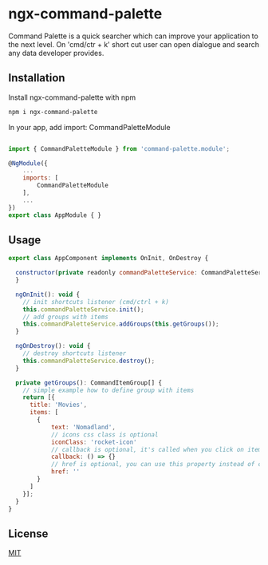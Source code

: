 
# ngx-command-palette

Command Palette is a quick searcher which can improve your application to the next level. On 'cmd/ctr + k' short cut user can open dialogue and search any data developer provides.




## Installation

Install ngx-command-palette with npm

```bash
npm i ngx-command-palette
```

In your app, add import: CommandPaletteModule

```javascript

import { CommandPaletteModule } from 'command-palette.module';

@NgModule({
    ...
    imports: [
        CommandPaletteModule
    ],
    ...
})
export class AppModule { }
```
## Usage

```javascript
export class AppComponent implements OnInit, OnDestroy {

  constructor(private readonly commandPaletteService: CommandPaletteService) {
  }

  ngOnInit(): void {
    // init shortcuts listener (cmd/ctrl + k)
    this.commandPaletteService.init();
    // add groups with items
    this.commandPaletteService.addGroups(this.getGroups());
  }

  ngOnDestroy(): void {
    // destroy shortcuts listener
    this.commandPaletteService.destroy();
  }

  private getGroups(): CommandItemGroup[] {
    // simple example how to define group with items
    return [{
      title: 'Movies',
      items: [
        {
            text: 'Nomadland',
            // icons css class is optional
            iconClass: 'rocket-icon'
            // callback is optional, it's called when you click on item or press enter
            callback: () => {}
            // href is optional, you can use this property instead of callback, it's called when you click on item or press enter
            href: ''
        }
      ]
    }];
  }
}
```


## License

[MIT](https://github.com/pawel-wasiak/ngx-command-palette/blob/main/LICENSE)

